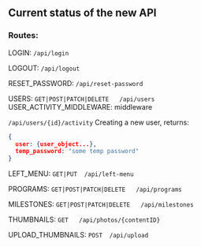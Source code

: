 ## Current status of the new API 


### Routes:

LOGIN: `/api/login`

LOGOUT: `/api/logout`

RESET_PASSWORD: `/api/reset-password`


USERS:
    `GET|POST|PATCH|DELETE   /api/users`
USER_ACTIVITY_MIDDLEWARE: middleware

`/api/users/{id}/activity`
Creating a new user, returns:
```json
{
  user: {user_object...},
  temp_password: "some temp password"
}
```

LEFT_MENU:
    `GET|PUT  /api/left-menu`


PROGRAMS:
    `GET|POST|PATCH|DELETE   /api/programs`


MILESTONES:
    `GET|POST|PATCH|DELETE   /api/milestones`

THUMBNAILS: `GET   /api/photos/{contentID}`

UPLOAD_THUMBNAILS: `POST  /api/upload`
